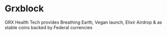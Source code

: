 # Grxblock
GRX Health Tech provides Breathing Earth,  Vegan launch,   Elixir Airdrop &amp; as stable coins backed by Federal currencies
